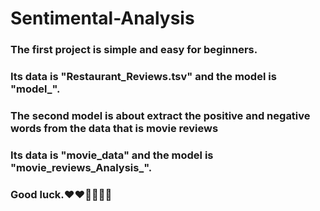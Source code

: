 # Sentimental-Analysis

### The first project is simple and easy for beginners.
### Its data is "Restaurant_Reviews.tsv" and the model is "model_".

### The second model is about extract the positive and negative words from the data that is movie reviews
### Its data is "movie_data" and the model is "movie_reviews_Analysis_".
### Good luck.❤❤🤍🤍💌💌


